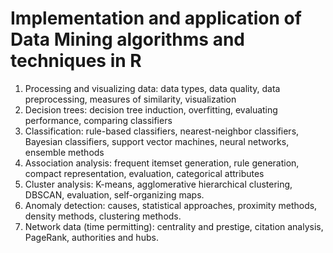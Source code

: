 # Implementation and application of Data Mining algorithms and techniques in R

1. Processing and visualizing data: data types, data quality, data preprocessing, measures of similarity, visualization
2. Decision trees: decision tree induction, overfitting, evaluating performance, comparing classifiers
3. Classification: rule-based classifiers, nearest-neighbor classifiers, Bayesian classifiers, support vector machines, neural networks, ensemble methods
4. Association analysis: frequent itemset generation, rule generation, compact representation, evaluation, categorical attributes
5. Cluster analysis: K-means, agglomerative hierarchical clustering, DBSCAN, evaluation, self-organizing maps.
6. Anomaly detection: causes, statistical approaches, proximity methods, density methods, clustering methods.
7. Network data (time permitting): centrality and prestige, citation analysis, PageRank, authorities and hubs.
